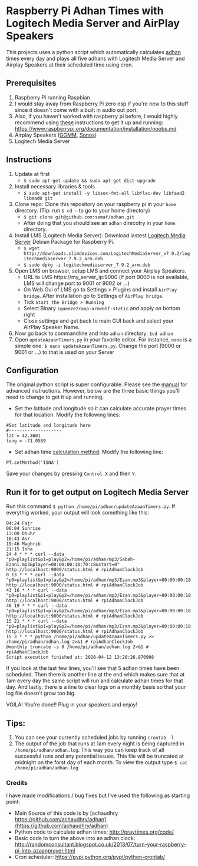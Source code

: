 # Raspberry Pi Adhan Times with Logitech Media Server and AirPlay Speakers
This projects uses a python script which automatically calculates [adhan](https://en.wikipedia.org/wiki/Adhan) times every day and plays all five adhans with Logitech Media Server and Airplay Speakers at their scheduled time using cron.

## Prerequisites
1. Raspberry Pi running Raspbian
  1. I would stay away from Raspberry Pi zero esp if you're new to this stuff since it doesn't come with a built in audio out port.
  2. Also, if you haven't worked with raspberry pi before, I would highly recommend using [these](https://www.raspberrypi.org/documentation/installation/noobs.md) instructions to get it up and running: https://www.raspberrypi.org/documentation/installation/noobs.md
2. Airplay Speakers ([GGMM](https://amzn.to/2RwiA4B), [Sonos](https://amzn.to/2XqB4al))
3. Logitech Media Server

## Instructions
1. Update at first
    * `$ sudo apt-get update && sudo apt-get dist-upgrade`
2. Install necessary libraries & tools
    * `$ sudo apt-get install -y libsox-fmt-all libflac-dev libfaad2 libmad0 git`
3. Clone repo: Clone this repository on your raspberry pi in your `home` directory. (Tip: run `$ cd ~` to go to your home directory)
    * `$ git clone git@github.com:semaf/adhan.git`
    * After doing that you should see an `adhan` direcotry in your `home` directory.
4. Install LMS (Logitech Media Server): Download lastest [Logitech Media Server](http://downloads.slimdevices.com/LogitechMediaServer_v7.9.2/logitechmediaserver_7.9.2_arm.deb) Debian Package for Raspberry Pi.
    * `$ wget http://downloads.slimdevices.com/LogitechMediaServer_v7.9.2/logitechmediaserver_7.9.2_arm.deb`
    * `$ sudo dpkg -i logitechmediaserver_7.9.2_arm.deb`
5. Open LMS on browser, setup LMS and connect your Airplay Speakers.
    * URL to LMS https://my_server_ip:9000 (if port 9000 is not available, LMS will change port to 9001 or 9002 or ...)
    * On Web Gui of LMS go to Settings > Plugins and install `AirPlay bridge`. After installation go to Settings of `AirPlay bridge`.
    * Tick `Start the Bridge > Running`
    * Select Binary `squeeze2raop-armv6hf-static` and apply on bottom right
    * Close settings and get back to main GUI back and select your AirPlay Speaker Name.
5. Now go back to commandline and into `adhan` directory: `$cd adhan`
6. Open `updateAzaanTimers.py` in your favorite editor. For instance, `nano` is a simple one: `$ nano updateAzaanTimers.py`. Change the port (9000 or 9001 or ...) to that is used on your Server

## Configuration
The original python script is super configurable. Please see the [manual](http://praytimes.org/manual) for advanced instructions. However, below are the three basic things you'll need to change to get it up and running.

* Set the latitude and longitude so it can calculate accurate prayer times for that location. Modify the following lines:
```
#Set latitude and longitude here
#--------------------
lat = 42.3601
long = -71.0589
```
* Set adhan time [calculation method](http://praytimes.org/manual#Set_Calculation_Method). Modify the following line:
```
PT.setMethod('ISNA')
```
Save your changes by pressing `Control X` and then `Y`.

## Run it for to get output on Logitech Media Server
Run this command `$ python /home/pi/adhan/updateAzaanTimers.py`. If everythig worked, your output will look something like this:
```
04:24 Fajr
06:04 Sunrise
13:00 Dhuhr
16:43 Asr
19:46 Maghrib
21:15 Isha
24 4 * * * curl --data "p0=playlist&p1=play&p2=/home/pi/adhan/mp3/Sabah-Ezani.mp3&player=00:00:00:18:70:c8&start=0" http://localhost:9000/status.html # rpiAdhanClockJob
0 13 * * * curl --data "p0=playlist&p1=play&p2=/home/pi/adhan/mp3/Ezan.mp3&player=00:00:00:18:70:c8&start=0" http://localhost:9000/status.html # rpiAdhanClockJob
43 16 * * * curl --data "p0=playlist&p1=play&p2=/home/pi/adhan/mp3/Ezan.mp3&player=00:00:00:18:70:c8&start=0" http://localhost:9000/status.html # rpiAdhanClockJob
46 19 * * * curl --data "p0=playlist&p1=play&p2=/home/pi/adhan/mp3/Ezan.mp3&player=00:00:00:18:70:c8&start=0" http://localhost:9000/status.html # rpiAdhanClockJob
15 21 * * * curl --data "p0=playlist&p1=play&p2=/home/pi/adhan/mp3/Ezan.mp3&player=00:00:00:18:70:c8&start=0" http://localhost:9000/status.html # rpiAdhanClockJob
15 3 * * * python /home/pi/adhan/updateAzaanTimers.py >> /home/pi/adhan/adhan.log 2>&1 # rpiAdhanClockJob
@monthly truncate -s 0 /home/pi/adhan/adhan.log 2>&1 # rpiAdhanClockJob
Script execution finished at: 2020-04-12 13:20:26.870908
```

If you look at the last few lines, you'll see that 5 adhan times have been scheduled. Then there is another line at the end which makes sure that at 1am every day the same script will run and calculate adhan times for that day. And lastly, there is a line to clear logs on a monthly basis so that your log file doesn't grow too big.

VOILA! You're done!! Plug in your speakers and enjoy!

## Tips:
1. You can see your currently scheduled jobs by running `crontab -l`
2. The output of the job that runs at 1am every night is being captured in `/home/pi/adhan/adhan.log`. This way you can keep track of all successful runs and any potential issues. This file will be truncated at midnight on the forst day of each month. To view the output type `$ cat /home/pi/adhan/adhan.log`

### Credits
I have made modifications / bug fixes but I've used the following as starting point:
* Main Source of this code is by [achaudhry https://github.com/achaudhry/adhan](https://github.com/achaudhry/adhan)
* Python code to calculate adhan times: http://praytimes.org/code/
* Basic code to turn the above into an adhan clock: http://randomconsultant.blogspot.co.uk/2013/07/turn-your-raspberry-pi-into-azaanprayer.html
* Cron scheduler: https://pypi.python.org/pypi/python-crontab/
